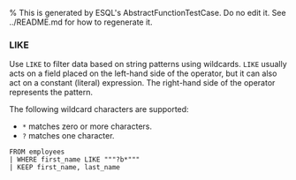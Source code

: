% This is generated by ESQL's AbstractFunctionTestCase. Do no edit it. See ../README.md for how to regenerate it.

### LIKE
Use `LIKE` to filter data based on string patterns using wildcards. `LIKE`
usually acts on a field placed on the left-hand side of the operator, but it can
also act on a constant (literal) expression. The right-hand side of the operator
represents the pattern.

The following wildcard characters are supported:

* `*` matches zero or more characters.
* `?` matches one character.

```esql
FROM employees
| WHERE first_name LIKE """?b*"""
| KEEP first_name, last_name
```
